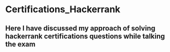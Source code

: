 # Certifications_Hackerrank

## Here I have discussed my approach of solving hackerrank certifications questions while talking the exam
